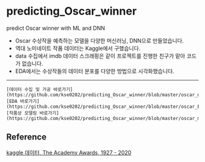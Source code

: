 # predicting_Oscar_winner
predict Oscar winner with ML and DNN

* Oscar 수상작을 예측하는 모델을 다양한 머신러닝, DNN으로 만들었습니다. 
* 역대 노미네이트 작품 데이터는 Kaggle에서 구했습니다.
* data 수집에서 imdb 데이터 스크래핑은 같이 프로젝트를 진행한 친구가 맡아 코드가 없습니다. 
* EDA에서는 수상작들의 데이터 분포를 다양한 방법으로 시각화했습니다. 

* * *

    [데이터 수집 및 가공 바로가기](https://github.com/kse0202/predicting_Oscar_winner/blob/master/oscar_data.ipynb)  
    [EDA 바로가기](https://github.com/kse0202/predicting_Oscar_winner/blob/master/oscar_EDA.ipynb)  
    [작품상 모델링 바로가기](https://github.com/kse0202/predicting_Oscar_winner/blob/master/oscar_model_best.ipynb)  



## Reference 
[kaggle 데이터, The Academy Awards, 1927 - 2020](https://www.kaggle.com/unanimad/the-oscar-award)
